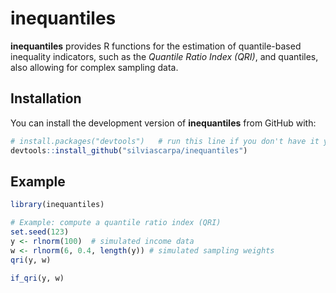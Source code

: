 # inequantiles

<!-- badges: start -->
<!-- badges: end -->

**inequantiles** provides R functions for the estimation of quantile-based inequality indicators, 
such as the *Quantile Ratio Index (QRI)*, and quantiles, also allowing for complex sampling data.

## Installation

You can install the development version of **inequantiles** from GitHub with:

```r
# install.packages("devtools")   # run this line if you don't have it yet
devtools::install_github("silviascarpa/inequantiles")
```

## Example

```r
library(inequantiles)

# Example: compute a quantile ratio index (QRI)
set.seed(123)
y <- rlnorm(100)  # simulated income data
w <- rlnorm(6, 0.4, length(y)) # simulated sampling weights
qri(y, w)

if_qri(y, w)
```

